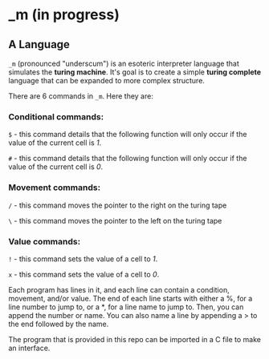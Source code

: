 # _m (in progress)
## A Language

`_m` (pronounced "underscum") is an esoteric interpreter language that simulates the **turing machine**. It's goal is to create a simple **turing complete** language that can be expanded to more complex structure.

There are 6 commands in `_m`. Here they are:

### Conditional commands:

`$` - this command details that the following function will only occur if the value of the current cell is *1*.

`#` - this command details that the following function will only occur if the value of the current cell is *0*.

### Movement commands:

`/` - this command moves the pointer to the right on the turing tape

`\` - this command moves the pointer to the left on the turing tape

### Value commands:

`!` - this command sets the value of a cell to *1*.

`x` - this command sets the value of a cell to *0*.

Each program has lines in it, and each line can contain a condition, movement, and/or value. The end of each line starts with either a %, for a line number to jump to, or a *, for a line name to jump to. Then, you can append the number or name. You can also name a line by appending a > to the end followed by the name.

The program that is provided in this repo can be imported in a C file to make an interface.
